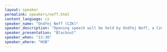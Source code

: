```yaml
---
layout: speaker
permalink: speakers/neff.html
content_language: cz
speaker_name: "Ondřej Neff (CZK)"
speaker_description: "Opening speech will be held by Ondřej Neff, a Czech science fiction writer and journalist. He is the founder of Neviditelný pes (The Invisible Dog), one of the earliest and most popular Czech daily news/comments websites (1996), and Digineff, a website about digital photography for amateurs. He wrote sci-fi novels about a world after a global blackout."
speaker_presentation: "Blackout"
speaker_when: "13:30"
speaker_where: "HUB"
---
```

